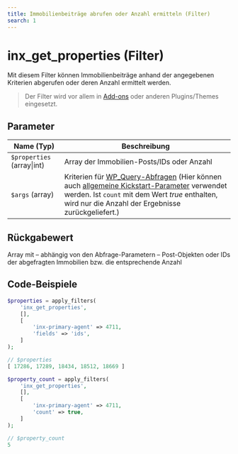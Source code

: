 ```yaml
---
title: Immobilienbeiträge abrufen oder Anzahl ermitteln (Filter)
search: 1
---
```


# inx_get_properties (Filter)

Mit diesem Filter können Immobilienbeiträge anhand der angegebenen Kriterien abgerufen oder deren Anzahl ermittelt werden.

> Der Filter wird vor allem in [Add-ons](../add-ons.html) oder anderen Plugins/Themes eingesetzt.

## Parameter

| Name (Typ) | Beschreibung |
| ---------- | ------------ |
| `$properties` (array\|int) | Array der Immobilien-Posts/IDs oder Anzahl |
| `$args` (array) | Kriterien für [WP_Query-Abfragen](https://developer.wordpress.org/reference/classes/wp_query/parse_query/) (Hier können auch [allgemeine Kickstart-Parameter](../schnellstart/einbindung.html#GET-Parameter) verwendet werden. Ist `count` mit dem Wert *true* enthalten, wird nur die Anzahl der Ergebnisse zurückgeliefert.) |

## Rückgabewert

Array mit – abhängig von den Abfrage-Parametern – Post-Objekten oder IDs der abgefragten Immobilien bzw. die entsprechende Anzahl

## Code-Beispiele

```php
$properties = apply_filters(
	'inx_get_properties',
	[],
	[
		'inx-primary-agent' => 4711,
		'fields' => 'ids',
	]
);

// $properties
[ 17286, 17289, 18434, 18512, 18669 ]
```

```php
$property_count = apply_filters(
	'inx_get_properties',
	[],
	[
		'inx-primary-agent' => 4711,
		'count' => true,
	]
);

// $property_count
5
```